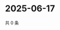# 2025-06-17

共 0 条

<!-- BEGIN ZHIHUQUESTIONS -->
<!-- 最后更新时间 Tue Jun 17 2025 08:56:46 GMT+0800 (China Standard Time) -->

<!-- END ZHIHUQUESTIONS -->
